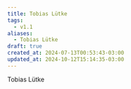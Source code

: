 ```yaml
---
title: Tobias Lütke
tags:
  - v1.1
aliases:
  - Tobias Lütke
draft: true
created_at: 2024-07-13T00:53:43-03:00
updated_at: 2024-10-12T15:14:35-03:00
---
```


Tobias Lütke

